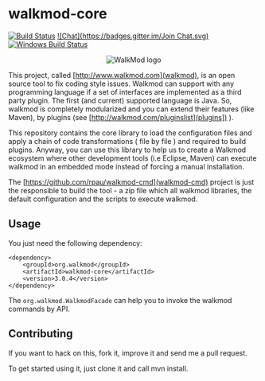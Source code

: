 # walkmod-core

[![Build Status](https://travis-ci.org/walkmod/walkmod-core.svg?branch=master)](https://travis-ci.org/walkmod/walkmod-core)
[![Chat](https://badges.gitter.im/Join Chat.svg)](https://gitter.im/{project-full-path}?utm_source=badge&utm_medium=badge&utm_campaign=pr-badge&utm_content=badge)
[![Windows Build Status](https://ci.appveyor.com/api/projects/status/2q35s9gt9bqaw558/branch/dev?svg=true)](https://ci.appveyor.com/project/rpau/walkmod-core)

<p align="center">
  <img src="http://walkmod.com/public/docs/assets/img/demo/logo-mask.png" alt="WalkMod logo"/>
</p>

This project, called [http://www.walkmod.com](walkmod), is an open source tool to fix coding style issues. Walkmod can support with any programming language if a set of interfaces are implemented as a third party plugin. The first (and current)
supported language is Java. So, walkmod is completely modularized and you can extend their features (like Maven), 
by plugins (see [http://walkmod.com/pluginslist](plugins]) ). 

This repository contains the core library to load the configuration files and apply a chain of code transformations ( file by file ) 
and required to build plugins. Anyway, you can use this library to help us to create a Walkmod ecosystem where other development tools
(i.e Eclipse, Maven) can execute walkmod in an embedded mode instead of forcing a manual installation.

The [https://github.com/rpau/walkmod-cmd](walkmod-cmd) project is just the responsible to build the tool - a zip file which all walkmod libraries, the default 
configuration and the scripts to execute walkmod. 

## Usage

You just need the following dependency:

```
<dependency>
    <groupId>org.walkmod</groupId>
    <artifactId>walkmod-core</artifactId>
    <version>3.0.4</version>
</dependency>
```

The `org.walkmod.WalkmodFacade` can help you to invoke the walkmod commands by API.

## Contributing

If you want to hack on this, fork it, improve it and send me a pull request.

To get started using it, just clone it and call mvn install. 


